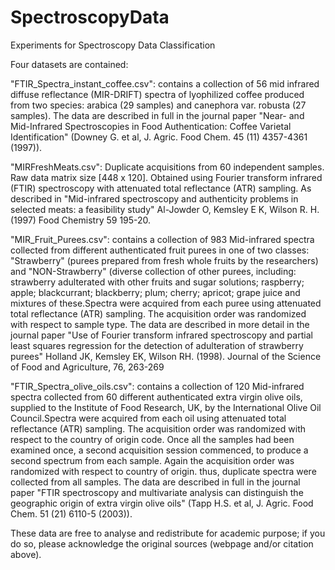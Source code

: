 # SpectroscopyData
Experiments for Spectroscopy Data Classification

Four datasets are contained:

"FTIR_Spectra_instant_coffee.csv":
contains a collection of 56 mid infrared diffuse reflectance (MIR-DRIFT) spectra of lyophilized coffee produced from two species: arabica (29 samples) and canephora var. robusta (27 samples).
The data are described in full in the journal paper "Near- and Mid-Infrared Spectroscopies in Food Authentication: Coffee Varietal Identification" (Downey G. et al, J. Agric. Food Chem. 45 (11) 4357-4361 (1997)).

"MIRFreshMeats.csv":
Duplicate acquisitions from 60 independent samples. Raw data matrix size [448 x 120]. Obtained using Fourier transform infrared (FTIR) spectroscopy with attenuated total reflectance (ATR) sampling. As described in "Mid-infrared spectroscopy and authenticity problems in selected meats: a feasibility study" Al-Jowder O, Kemsley E K, Wilson R. H.(1997) Food Chemistry 59 195-20.

"MIR_Fruit_Purees.csv":
contains a collection of 983 Mid-infrared spectra collected from different authenticated fruit purees in one of two classes: "Strawberry" (purees prepared from fresh whole fruits by the researchers) and "NON-Strawberry" (diverse collection of other purees, including: strawberry adulterated with other fruits and sugar solutions; raspberry; apple; blackcurrant; blackberry; plum; cherry; apricot; grape juice and mixtures of these.Spectra were acquired from each puree using attenuated total reflectance (ATR) sampling.  The acquisition order was randomized with respect to sample type. 
The data are described in more detail in the journal paper "Use of Fourier transform infrared spectroscopy and partial least squares regression for the detection of adulteration of strawberry purees" Holland JK, Kemsley EK, Wilson RH. (1998). Journal of the Science of Food and Agriculture, 76, 263-269

"FTIR_Spectra_olive_oils.csv":
contains a collection of 120 Mid-infrared spectra collected from 60 different authenticated extra virgin olive oils, supplied to the Institute of Food Research, UK, by the International Olive Oil Council.Spectra were acquired from each oil using attenuated total reflectance (ATR) sampling.  The acquisition order was randomized with respect to the country of origin code. Once all the samples had been examined once, a second acquisition session commenced, to produce a second spectrum from each sample.  Again the acquisition order was randomized with respect to country of origin.  thus, duplicate spectra were collected from all samples. 
The data are described in full in the journal paper "FTIR spectroscopy and multivariate analysis can distinguish the geographic origin of extra virgin olive oils" (Tapp H.S. et al, J. Agric. Food Chem. 51 (21) 6110-5 (2003)).

These data are free to analyse and redistribute for academic purpose; if you do so, please acknowledge the original sources (webpage and/or citation above).
